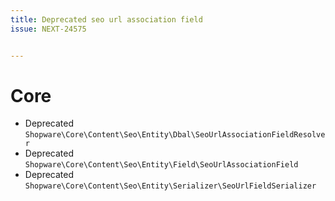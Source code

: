 ```yaml
---
title: Deprecated seo url association field
issue: NEXT-24575


---
```

# Core
* Deprecated `Shopware\Core\Content\Seo\Entity\Dbal\SeoUrlAssociationFieldResolver`
* Deprecated `Shopware\Core\Content\Seo\Entity\Field\SeoUrlAssociationField`
* Deprecated `Shopware\Core\Content\Seo\Entity\Serializer\SeoUrlFieldSerializer`
